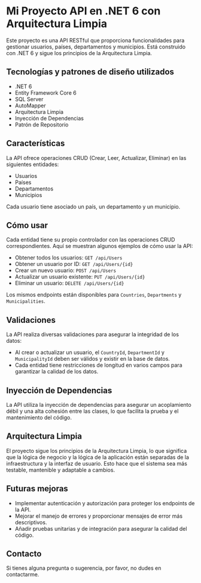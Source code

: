 # Mi Proyecto API en .NET 6 con Arquitectura Limpia

Este proyecto es una API RESTful que proporciona funcionalidades para gestionar usuarios, países, departamentos y municipios. Está construido con .NET 6 y sigue los principios de la Arquitectura Limpia.

## Tecnologías y patrones de diseño utilizados

- .NET 6
- Entity Framework Core 6
- SQL Server
- AutoMapper
- Arquitectura Limpia
- Inyección de Dependencias
- Patrón de Repositorio

## Características

La API ofrece operaciones CRUD (Crear, Leer, Actualizar, Eliminar) en las siguientes entidades:

- Usuarios
- Países
- Departamentos
- Municipios

Cada usuario tiene asociado un país, un departamento y un municipio.

## Cómo usar

Cada entidad tiene su propio controlador con las operaciones CRUD correspondientes. Aquí se muestran algunos ejemplos de cómo usar la API:

- Obtener todos los usuarios: `GET /api/Users`
- Obtener un usuario por ID: `GET /api/Users/{id}`
- Crear un nuevo usuario: `POST /api/Users`
- Actualizar un usuario existente: `PUT /api/Users/{id}`
- Eliminar un usuario: `DELETE /api/Users/{id}`

Los mismos endpoints están disponibles para `Countries`, `Departments` y `Municipalities`.

## Validaciones

La API realiza diversas validaciones para asegurar la integridad de los datos:

- Al crear o actualizar un usuario, el `CountryId`, `DepartmentId` y `MunicipalityId` deben ser válidos y existir en la base de datos.
- Cada entidad tiene restricciones de longitud en varios campos para garantizar la calidad de los datos.

## Inyección de Dependencias

La API utiliza la inyección de dependencias para asegurar un acoplamiento débil y una alta cohesión entre las clases, lo que facilita la prueba y el mantenimiento del código.

## Arquitectura Limpia

El proyecto sigue los principios de la Arquitectura Limpia, lo que significa que la lógica de negocio y la lógica de la aplicación están separadas de la infraestructura y la interfaz de usuario. Esto hace que el sistema sea más testable, mantenible y adaptable a cambios.

## Futuras mejoras

- Implementar autenticación y autorización para proteger los endpoints de la API.
- Mejorar el manejo de errores y proporcionar mensajes de error más descriptivos.
- Añadir pruebas unitarias y de integración para asegurar la calidad del código.

## Contacto

Si tienes alguna pregunta o sugerencia, por favor, no dudes en contactarme.
